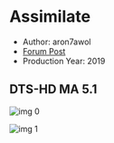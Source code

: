 # Assimilate

* Author: aron7awol
* [Forum Post](https://www.avsforum.com/threads/bass-eq-for-filtered-movies.2995212/post-58501200)
* Production Year: 2019

## DTS-HD MA 5.1

![img 0](https://i.imgur.com/Lthn5gE.jpg)

![img 1](https://i.imgur.com/3e4m5pn.png)

